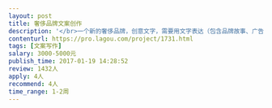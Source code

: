 ```yaml
---                
layout: post       
title: 奢侈品牌文案创作           
description: '</br>一个新的奢侈品牌，创意文字，需要用文字表达（包含品牌故事、广告）大约字数3000-5000字。</br>我们正在找寻有创意的文案专才 为新的奢侈品牌（珠宝）制作文案。需要长期合作。</br>'     
contenturl: https://pro.lagou.com/project/1731.html      
tags: [文案写作]            
salary: 3000-5000元          
publish_time: 2017-01-19 14:28:52         
review: 1432人                   
apply: 4人                   
recommend: 4人                   
time_range: 1-2周              
---                 
```

